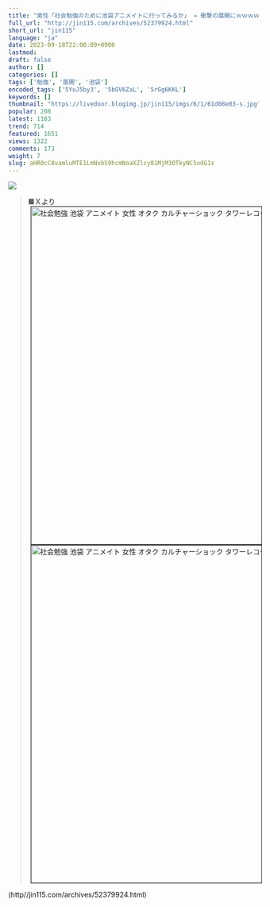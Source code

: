 ```yaml
---
title: "男性「社会勉強のために池袋アニメイトに行ってみるか」 → 衝撃の展開にｗｗｗｗｗ "
full_url: "http://jin115.com/archives/52379924.html"
short_url: "jin115"
language: "ja"
date: 2023-09-18T22:00:09+0900
lastmod: 
draft: false
author: []
categories: []
tags: ['勉強', '展開', '池袋']
encoded_tags: ['5YuJ5by3', '5bGV6ZaL', '5rGg6KKL']
keywords: []
thumbnail: "https://livedoor.blogimg.jp/jin115/imgs/6/1/61d08e03-s.jpg"
popular: 208
latest: 1183
trend: 714
featured: 1651
views: 1322
comments: 173
weight: 7
slug: aHR0cC8vamluMTE1LmNvbS9hcmNoaXZlcy81MjM3OTkyNC5odG1s
---
```


![](https://livedoor.blogimg.jp/jin115/imgs/6/1/61d08e03-s.jpg)

<blockquote><b>■Ｘより</b> <a href='https//livedoor.blogimg.jp/jin115/imgs/f/a/fae98392.jpg' target='_blank'><img src='https//livedoor.blogimg.jp/jin115/imgs/f/a/fae98392-s.jpg' width='680' border='1' hspace='5' class='pict' alt='社会勉強 池袋 アニメイト 女性 オタク カルチャーショック タワーレコード HMVに関連した画像-02'></a> <a href='https//livedoor.blogimg.jp/jin115/imgs/a/5/a5f98261.jpg' target='_blank'><img src='https//livedoor.blogimg.jp/jin115/imgs/a/5/a5f98261-s.jpg' width='680' border='1' hspace='5' class='pict' alt='社会勉強 池袋 アニメイト 女性 オタク カルチャーショック タワーレコード HMVに関連した画像-03'></a> </blockquote>

(http//jin115.com/archives/52379924.html)
